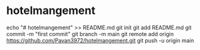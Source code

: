 # hotelmangement
echo "# hotelmangement" >> README.md
git init
git add README.md
git commit -m "first commit"
git branch -m main 
git remote add origin https://github.com/Pavan3972/hotelmangement.git
git push -u origin main
